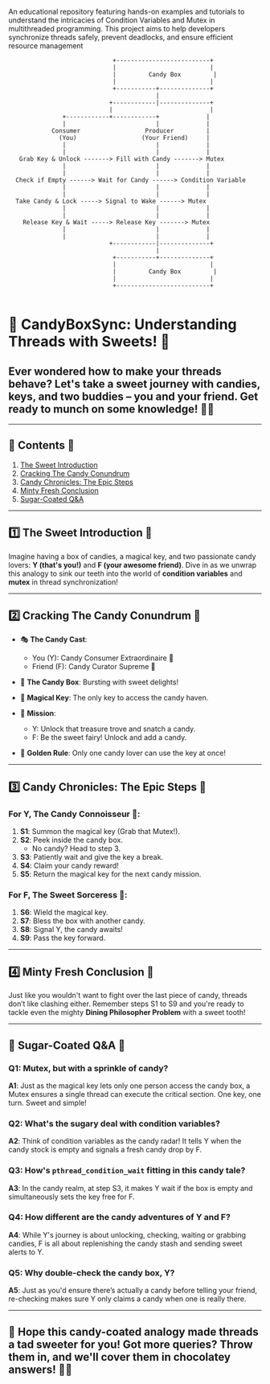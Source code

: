 
An educational repository featuring hands-on examples and tutorials to understand the intricacies of Condition Variables and Mutex in multithreaded programming. This project aims to help developers synchronize threads safely, prevent deadlocks, and ensure efficient resource management

```
                             +--------------------------+
                             |                          |
                             |         Candy Box         |
                             |                          |
                             +-----------+--------------+
                                         |
                            +------------|--------------+
                            |                           |
               +------------+------------+             |
               |                         |             |
            Consumer                  Producer         |
              (You)                  (Your Friend)     |
               |                         |             |
               |                         |             |
   Grab Key & Unlock -------> Fill with Candy -------> Mutex
               |                         |             |
               |                         |             |
  Check if Empty ------> Wait for Candy ------> Condition Variable
               |                         |             |
               |                         |             |
  Take Candy & Lock -----> Signal to Wake ------> Mutex
               |                         |             |
               |                         |             |
    Release Key & Wait -----> Release Key -------> Mutex
               |                         |             |
               |                         |             |
                            +------------|--------------+
                                         |
                             +-----------+--------------+
                             |                          |
                             |         Candy Box         |
                             |                          |
                             +--------------------------+


```
# 🍬 CandyBoxSync: Understanding Threads with Sweets! 🎁

## Ever wondered how to make your threads behave? Let's take a sweet journey with candies, keys, and two buddies – you and your friend. Get ready to munch on some knowledge! 🍫🔑

---

## 📑 Contents 🍭
1. [The Sweet Introduction](#introduction)
2. [Cracking The Candy Conundrum](#problem-statement)
3. [Candy Chronicles: The Epic Steps](#the-steps)
4. [Minty Fresh Conclusion](#conclusion)
5. [Sugar-Coated Q&A](#interview-qa)

---

## 1️⃣ The Sweet Introduction 🍩 <a name="introduction"></a>

Imagine having a box of candies, a magical key, and two passionate candy lovers: **Y (that's you!)** and **F (your awesome friend)**. Dive in as we unwrap this analogy to sink our teeth into the world of **condition variables** and **mutex** in thread synchronization!

---

## 2️⃣ Cracking The Candy Conundrum 🍬 <a name="problem-statement"></a>

- 🎭 **The Candy Cast**:
    - You (Y): Candy Consumer Extraordinaire 🍭
    - Friend (F): Candy Curator Supreme 🍫

- 🎁 **The Candy Box**: Bursting with sweet delights!
- 🔐 **Magical Key**: The only key to access the candy haven.

- 🎯 **Mission**:
    - Y: Unlock that treasure trove and snatch a candy.
    - F: Be the sweet fairy! Unlock and add a candy.

- 🚫 **Golden Rule**: Only one candy lover can use the key at once!

---

## 3️⃣ Candy Chronicles: The Epic Steps 🍪 <a name="the-steps"></a>

### For Y, The Candy Connoisseur 🕺:

1. **S1**: Summon the magical key (Grab that Mutex!).
2. **S2**: Peek inside the candy box. 
    - No candy? Head to step 3.
3. **S3**: Patiently wait and give the key a break.
4. **S4**: Claim your candy reward!
5. **S5**: Return the magical key for the next candy mission.

### For F, The Sweet Sorceress 💃:

1. **S6**: Wield the magical key.
2. **S7**: Bless the box with another candy.
3. **S8**: Signal Y, the candy awaits!
4. **S9**: Pass the key forward.

---

## 4️⃣ Minty Fresh Conclusion 🍃 <a name="conclusion"></a>

Just like you wouldn't want to fight over the last piece of candy, threads don’t like clashing either. Remember steps S1 to S9 and you're ready to tackle even the mighty **Dining Philosopher Problem** with a sweet tooth!

---

## 🍦 Sugar-Coated Q&A 🍡 <a name="interview-qa"></a>

### Q1: Mutex, but with a sprinkle of candy?

**A1**: Just as the magical key lets only one person access the candy box, a Mutex ensures a single thread can execute the critical section. One key, one turn. Sweet and simple!

### Q2: What's the sugary deal with condition variables?

**A2**: Think of condition variables as the candy radar! It tells Y when the candy stock is empty and signals a fresh candy drop by F.

### Q3: How's `pthread_condition_wait` fitting in this candy tale?

**A3**: In the candy realm, at step S3, it makes Y wait if the box is empty and simultaneously sets the key free for F.

### Q4: How different are the candy adventures of Y and F?

**A4**: While Y's journey is about unlocking, checking, waiting or grabbing candies, F is all about replenishing the candy stash and sending sweet alerts to Y.

### Q5: Why double-check the candy box, Y?

**A5**: Just as you'd ensure there’s actually a candy before telling your friend, re-checking makes sure Y only claims a candy when one is really there.

---

## 🎉 Hope this candy-coated analogy made threads a tad sweeter for you! Got more queries? Throw them in, and we'll cover them in chocolatey answers! 🍫🍒

